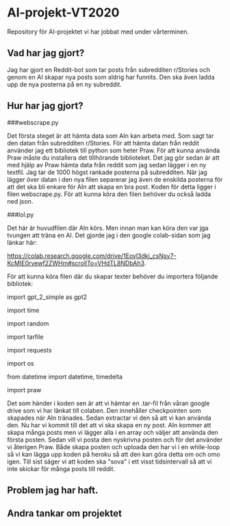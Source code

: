 # AI-projekt-VT2020
Repository för AI-projektet vi har jobbat med under vårterminen.

## Vad har jag gjort?

Jag har gjort en Reddit-bot som tar posts från subredditen r/Stories och genom en AI skapar nya posts som aldrig har funnits. Den ska även ladda upp de nya posterna på en ny subreddit. 

## Hur har jag gjort?

###webscrape.py

Det första steget är att hämta data som AIn kan arbeta med. Som sagt tar den datan från subredditen r/Stories. För att hämta datan från reddit använder jag ett bibliotek till python som heter Praw. För att kunna använda Praw måste du installera det tillhörande biblioteket.
Det jag gör sedan är att med hjälp av Praw hämta data från reddit som jag sedan lägger i en ny textfil. Jag tar de 1000 högst rankade posterna på subredditen. När jag lägger över datan i den nya filen separerar jag även de enskilda posterna för att det ska bli enkare för AIn att skapa en bra post.
Koden för detta ligger i filen webscrape.py. För att kunna köra den filen behöver du också ladda ned json.

###lol.py

Det här är huvudfilen där AIn körs. Men innan man kan köra den var jga tvungen att träna en AI. Det gjorde jag i den google colab-sidan som jag länkar här: 

https://colab.research.google.com/drive/1Eoyl3dkj_csNsy7-KcMIE0rvewf2ZWHm#scrollTo=VHdTL8NDbAh3.

För att kunna köra filen där du skapar texter behöver du importera följande bibliotek:

import gpt_2_simple as gpt2

import time

import random

import tarfile

import requests

import os

from datetime import datetime, timedelta

import praw

Det som händer i koden sen är att vi hämtar en .tar-fil från våran google drive som vi har länkat till colaben. Den innehåller checkpointen som skapades när AIn tränades. Sedan extractar vi den så att vi kan använda den. Nu har vi kommit till det att vi ska skapa en ny post. 
AIn kommer att skapa många posts men vi lägger alla i en array och väljer att använda den första posten. Sedan vill vi posta den nyskrivna posten och för det använder vi återigen Praw. Både skapa posten och uploada den har vi i en while-loop så vi kan lägga upp koden på heroku så att den kan göra detta om och omo igen.
Till sist säger vi att koden ska "sova" i ett visst tidsintervall så att vi inte skickar för många posts till reddit.

## Problem jag har haft.


## Andra tankar om projektet